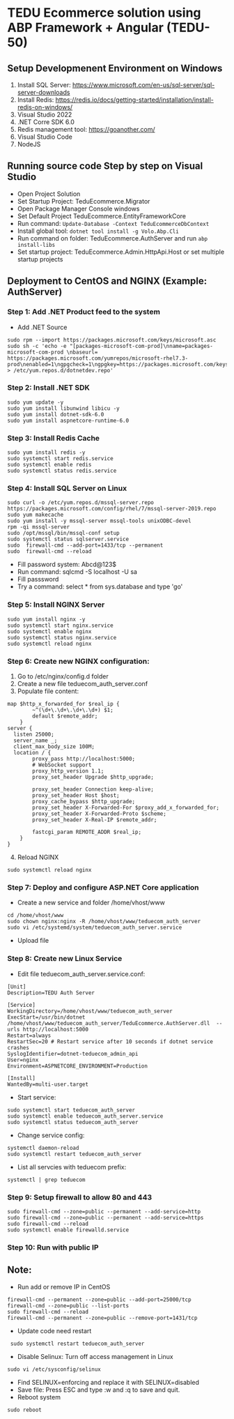 ﻿# TEDU Ecommerce solution using ABP Framework + Angular (TEDU-50)

## Setup Developmenent Environment on Windows

1. Install SQL Server: https://www.microsoft.com/en-us/sql-server/sql-server-downloads
2. Install Redis: https://redis.io/docs/getting-started/installation/install-redis-on-windows/
3. Visual Studio 2022
4. .NET Corre SDK 6.0
5. Redis management tool: https://goanother.com/
6. Visual Studio Code
7. NodeJS

## Running source code Step by step on Visual Studio
- Open Project Solution
- Set Startup Project: TeduEcommerce.Migrator
- Open Package Manager Console windows
- Set Default Project TeduEcommerce.EntityFrameworkCore
- Run command: `Update-Database -Context TeduEcommerceDbContext`
- Install global tool: `dotnet tool install -g Volo.Abp.Cli`
- Run command on folder: TeduEcommerce.AuthServer and run `abp install-libs`
- Set startup project: TeduEcommerce.Admin.HttpApi.Host or set multiple startup projects

## Deployment to CentOS and NGINX (Example: AuthServer)

### Step 1:  Add .NET Product feed to the system
- Add .NET Source
```
sudo rpm --import https://packages.microsoft.com/keys/microsoft.asc
sudo sh -c 'echo -e "[packages-microsoft-com-prod]\nname=packages-microsoft-com-prod \nbaseurl= https://packages.microsoft.com/yumrepos/microsoft-rhel7.3-prod\nenabled=1\ngpgcheck=1\ngpgkey=https://packages.microsoft.com/keys/microsoft.asc" > /etc/yum.repos.d/dotnetdev.repo'
```

### Step 2: Install .NET SDK

```
sudo yum update -y
sudo yum install libunwind libicu -y
sudo yum install dotnet-sdk-6.0
sudo yum install aspnetcore-runtime-6.0
```

### Step 3: Install Redis Cache

```
sudo yum install redis -y
sudo systemctl start redis.service
sudo systemctl enable redis
sudo systemctl status redis.service
```

### Step 4: Install SQL Server on Linux
```
sudo curl -o /etc/yum.repos.d/mssql-server.repo https://packages.microsoft.com/config/rhel/7/mssql-server-2019.repo
sudo yum makecache
sudo yum install -y mssql-server mssql-tools unixODBC-devel
rpm -qi mssql-server
sudo /opt/mssql/bin/mssql-conf setup
sudo systemctl status sqlserver.service
sudo  firewall-cmd --add-port=1433/tcp --permanent
sudo  firewall-cmd --reload

```
- Fill password system: Abcd@123$
- Run command: sqlcmd -S localhost -U sa
- Fill passsword
- Try a command: select * from sys.database and type 'go'

### Step 5: Install NGINX Server
```
sudo yum install nginx -y
sudo systemctl start nginx.service
sudo systemctl enable nginx
sudo systemctl status nginx.service
sudo systemctl reload nginx
```

### Step 6: Create new NGINX configuration:
1. Go to /etc/nginx/config.d folder
2. Create a new file teduecom_auth_server.conf
3. Populate file content:
```
map $http_x_forwarded_for $real_ip {
        ~^(\d+\.\d+\.\d+\.\d+) $1;
        default $remote_addr;
    }
server {
  listen 25000;
  server_name _;
  client_max_body_size 100M;
  location / {
        proxy_pass http://localhost:5000;
        # WebSocket support
        proxy_http_version 1.1;
        proxy_set_header Upgrade $http_upgrade;

        proxy_set_header Connection keep-alive;
        proxy_set_header Host $host;
        proxy_cache_bypass $http_upgrade;
        proxy_set_header X-Forwarded-For $proxy_add_x_forwarded_for;
        proxy_set_header X-Forwarded-Proto $scheme; 
        proxy_set_header X-Real-IP $remote_addr;
 
        fastcgi_param REMOTE_ADDR $real_ip;
    }
}
```
4. Reload NGINX
```
sudo systemctl reload nginx
```

### Step 7: Deploy and configure ASP.NET Core application
- Create a new service and folder /home/vhost/www
```
cd /home/vhost/www
sudo chown nginx:nginx -R /home/vhost/www/teduecom_auth_server
sudo vi /etc/systemd/system/teduecom_auth_server.service
```
- Upload file

### Step 8: Create new Linux Service
- Edit file teduecom_auth_server.service.conf:
```
[Unit]
Description=TEDU Auth Server

[Service]
WorkingDirectory=/home/vhost/www/teduecom_auth_server
ExecStart=/usr/bin/dotnet /home/vhost/www/teduecom_auth_server/TeduEcommerce.AuthServer.dll  --urls http://localhost:5000
Restart=always
RestartSec=20 # Restart service after 10 seconds if dotnet service crashes
SyslogIdentifier=dotnet-teduecom_admin_api
User=nginx
Environment=ASPNETCORE_ENVIRONMENT=Production

[Install]
WantedBy=multi-user.target
```

- Start service:
```
sudo systemctl start teduecom_auth_server
sudo systemctl enable teduecom_auth_server.service
sudo systemctl status teduecom_auth_server
```
- Change service config:
```
systemctl daemon-reload
sudo systemctl restart teduecom_auth_server
```
- List all servcies with teduecom prefix:
```
systemctl | grep teduecom
```


### Step 9: Setup firewall to allow 80 and 443
```
sudo firewall-cmd --zone=public --permanent --add-service=http
sudo firewall-cmd --zone=public --permanent --add-service=https
sudo firewall-cmd --reload
sudo systemctl enable firewalld.service
```

### Step 10: Run with public IP

## Note:
- Run add or remove IP in CentOS
```
firewall-cmd --permanent --zone=public --add-port=25000/tcp
firewall-cmd --zone=public --list-ports
sudo firewall-cmd --reload
firewall-cmd --permanent --zone=public --remove-port=1431/tcp
```

- Update code need restart
```
 sudo systemctl restart teduecom_auth_server
```

- Disable Selinux: Turn off access management in Linux
```
sudo vi /etc/sysconfig/selinux
```
- Find SELINUX=enforcing and replace it with SELINUX=disabled
- Save file: Press ESC and type :w and :q to save and quit.
- Reboot system
```
sudo reboot
```
